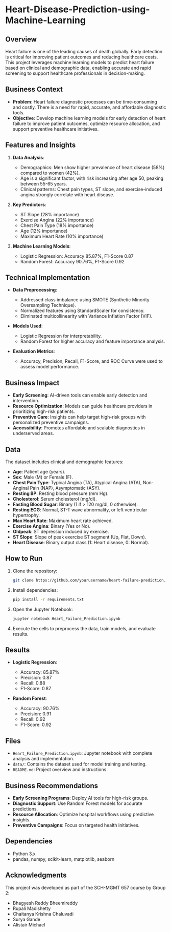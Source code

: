# Heart-Disease-Prediction-using-Machine-Learning

## Overview
Heart failure is one of the leading causes of death globally. Early detection is critical for improving patient outcomes and reducing healthcare costs. This project leverages machine learning models to predict heart failure based on clinical and demographic data, enabling accurate and rapid screening to support healthcare professionals in decision-making.

## Business Context
- **Problem**: Heart failure diagnostic processes can be time-consuming and costly. There is a need for rapid, accurate, and affordable diagnostic tools.
- **Objective**: Develop machine learning models for early detection of heart failure to improve patient outcomes, optimize resource allocation, and support preventive healthcare initiatives.

## Features and Insights
1. **Data Analysis**:
   - Demographics: Men show higher prevalence of heart disease (58%) compared to women (42%).
   - Age is a significant factor, with risk increasing after age 50, peaking between 55-65 years.
   - Clinical patterns: Chest pain types, ST slope, and exercise-induced angina strongly correlate with heart disease.

2. **Key Predictors**:
   - ST Slope (28% importance)
   - Exercise Angina (22% importance)
   - Chest Pain Type (18% importance)
   - Age (12% importance)
   - Maximum Heart Rate (10% importance)

3. **Machine Learning Models**:
   - Logistic Regression: Accuracy 85.87%, F1-Score 0.87
   - Random Forest: Accuracy 90.76%, F1-Score 0.92

## Technical Implementation
- **Data Preprocessing**:
  - Addressed class imbalance using SMOTE (Synthetic Minority Oversampling Technique).
  - Normalized features using StandardScaler for consistency.
  - Eliminated multicollinearity with Variance Inflation Factor (VIF).

- **Models Used**:
  - Logistic Regression for interpretability.
  - Random Forest for higher accuracy and feature importance analysis.

- **Evaluation Metrics**:
  - Accuracy, Precision, Recall, F1-Score, and ROC Curve were used to assess model performance.

## Business Impact
- **Early Screening**: AI-driven tools can enable early detection and intervention.
- **Resource Optimization**: Models can guide healthcare providers in prioritizing high-risk patients.
- **Preventive Care**: Insights can help target high-risk groups with personalized preventive campaigns.
- **Accessibility**: Promotes affordable and scalable diagnostics in underserved areas.

## Data
The dataset includes clinical and demographic features:
- **Age**: Patient age (years).
- **Sex**: Male (M) or Female (F).
- **Chest Pain Type**: Typical Angina (TA), Atypical Angina (ATA), Non-Anginal Pain (NAP), Asymptomatic (ASY).
- **Resting BP**: Resting blood pressure (mm Hg).
- **Cholesterol**: Serum cholesterol (mg/dl).
- **Fasting Blood Sugar**: Binary (1 if > 120 mg/dl, 0 otherwise).
- **Resting ECG**: Normal, ST-T wave abnormality, or left ventricular hypertrophy.
- **Max Heart Rate**: Maximum heart rate achieved.
- **Exercise Angina**: Binary (Yes or No).
- **Oldpeak**: ST depression induced by exercise.
- **ST Slope**: Slope of peak exercise ST segment (Up, Flat, Down).
- **Heart Disease**: Binary output class (1: Heart disease, 0: Normal).

## How to Run
1. Clone the repository:
   ```bash
   git clone https://github.com/yourusername/heart-failure-prediction.git
   ```
2. Install dependencies:
   ```bash
   pip install -r requirements.txt
   ```
3. Open the Jupyter Notebook:
   ```bash
   jupyter notebook Heart_Failure_Prediction.ipynb
   ```
4. Execute the cells to preprocess the data, train models, and evaluate results.

## Results
- **Logistic Regression**:
  - Accuracy: 85.87%
  - Precision: 0.87
  - Recall: 0.88
  - F1-Score: 0.87

- **Random Forest**:
  - Accuracy: 90.76%
  - Precision: 0.91
  - Recall: 0.92
  - F1-Score: 0.92

## Files
- `Heart_Failure_Prediction.ipynb`: Jupyter notebook with complete analysis and implementation.
- `data/`: Contains the dataset used for model training and testing.
- `README.md`: Project overview and instructions.

## Business Recommendations
- **Early Screening Programs**: Deploy AI tools for high-risk groups.
- **Diagnostic Support**: Use Random Forest models for accurate predictions.
- **Resource Allocation**: Optimize hospital workflows using predictive insights.
- **Preventive Campaigns**: Focus on targeted health initiatives.

## Dependencies
- Python 3.x
- pandas, numpy, scikit-learn, matplotlib, seaborn

## Acknowledgments
This project was developed as part of the SCH-MGMT 657 course by Group 2:
- Bhagyesh Reddy Bheemireddy
- Rupali Madishetty
- Chaitanya Krishna Chaluvadi
- Surya Gande
- Alistair Michael

